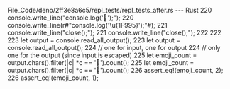 File_Code/deno/2ff3e8a6c5/repl_tests/repl_tests_after.rs --- Rust
220     console.write_line("console.log('🦕');");                                                                                                            220     console.write_line(r#"console.log('\u{1F995}');"#);
221     console.write_line("close();");                                                                                                                      221     console.write_line("close();");
222                                                                                                                                                          222 
223     let output = console.read_all_output();                                                                                                              223     let output = console.read_all_output();
224     // one for input, one for output                                                                                                                     224     // only one for the output (since input is escaped)
225     let emoji_count = output.chars().filter(|c| *c == '🦕').count();                                                                                     225     let emoji_count = output.chars().filter(|c| *c == '🦕').count();
226     assert_eq!(emoji_count, 2);                                                                                                                          226     assert_eq!(emoji_count, 1);

